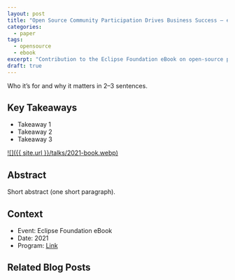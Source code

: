 ```yaml
---
layout: post
title: "Open Source Community Participation Drives Business Success — eBook"
categories:
  - paper
tags:
  - opensource
  - ebook
excerpt: "Contribution to the Eclipse Foundation eBook on open‑source participation—audience, why it matters, and where to read."
draft: true
---
```


Who it’s for and why it matters in 2–3 sentences.

## Key Takeaways
- Takeaway 1
- Takeaway 2
- Takeaway 3

[![]({{ site.url }}/talks/2021-book.webp)](https://outreach.eclipse.foundation/participate-open-source-ebook)

## Abstract
Short abstract (one short paragraph).

## Context
- Event: Eclipse Foundation eBook
- Date: 2021
- Program: [Link](https://outreach.eclipse.foundation/participate-open-source-ebook)

## Related Blog Posts

